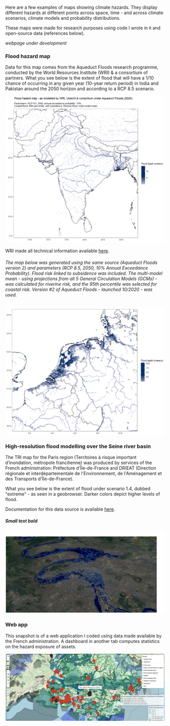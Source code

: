 Here are a few examples of maps showing climate hazards. They display different hazards at different points across space, time - and across climate scenarios, climate models and probability distributions. 

These maps were made for research purposes using code I wrote in `R` and open-source data (references below).

*webpage under development*

### Flood hazard map

Data for this map comes from the Aqueduct Floods research programme, conducted by the World Resources Institute (WRI) & a consortium of partners. What you see below is the extent of flood that will have a 1/10 chance of occurring in any given year (10-year return period) in India and Pakistan around the 2050 horizon and according to a RCP 8.5 scenario.

![Image1](/map_india.png)

WRI made all technical information available [here](https://www.wri.org/aqueduct/floods).

###### The map below was generated using the same source (Aqueduct Floods version 2) and parameters (RCP 8.5, 2050, 10% Annual Exceedance Probability). Flood risk linked to subsidence was included. The multi-model mean - using projections from all 5 General Circulation Models (GCMs) - was calculated for riverine risk, and the 95th percentile was selected for coastal risk. Version #2 of Aqueduct Floods - launched 10/2020 - was used.

![Image1](/map_nl.png)



### High-resolution flood modelling over the Seine river basin

The TRI map for the Paris region (Territoires à risque important d’inondation, métropole francilienne) was produced by services of the French administration: Préfecture d'Île-de-France and DRIEAT (Direction régionale et interdépartementale de l'Environnement, de l'Aménagement et des Transports d'Île-de-France). 

What you see below is the extent of flood under scenario 1.4, dubbed "extreme" - as seen in a geobrowser. Darker colors depict higher levels of flood.

Documentation for this data source is available [here](http://www.driee.ile-de-france.developpement-durable.gouv.fr/tri-de-la-metropole-francilienne-a1769.html).

##### Small text bold

![Image2](/image001.jpg)


### Web app

This snapshot is of a web application I coded using data made available by the French administration. A dashboard in another tab computes statistics on the hazard exposure of assets.

![Image3](/snap_app.png)
